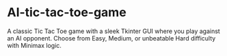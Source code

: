 # AI-tic-tac-toe-game
A classic Tic Tac Toe game with a sleek Tkinter GUI where you play against an AI opponent. Choose from Easy, Medium, or unbeatable Hard difficulty with Minimax logic.
